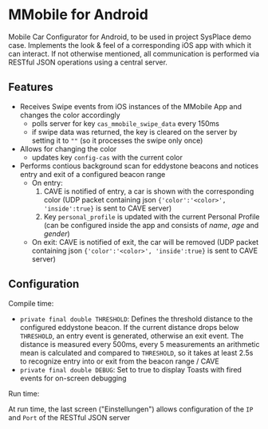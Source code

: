 # MMobile for Android 

Mobile Car Configurator for Android, to be used in project SysPlace demo case. Implements the look & feel of a corresponding iOS app with which it can interact. If not otherwise mentioned, all communication is performed via RESTful JSON operations using a central server.

Features
-----
- Receives Swipe events from iOS instances of the MMobile App and changes the color accordingly
  - polls server for key `cas_mmobile_swipe_data` every 150ms
  - if swipe data was returned, the key is cleared on the server by setting it to `""` (so it processes the swipe only once)
- Allows for changing the color
  - updates key `config-cas` with the current color
- Performs contious background scan for eddystone beacons and notices entry and exit of a configured beacon range
  - On entry: 
    1. CAVE is notified of entry, a car is shown with the corresponding color (UDP packet containing json `{'color':'<color>', 'inside':true}` is sent to CAVE server)
	2. Key `personal_profile` is updated with the current Personal Profile (can be configured inside the app and consists of *name*, *age* and *gender*)
  - On exit: CAVE is notified of exit, the car will be removed (UDP packet containing json `{'color':'<color>', 'inside':true}` is sent to CAVE server)

Configuration
-----
Compile time:

- `private final double THRESHOLD`: Defines the threshold distance to the configured eddystone beacon. If the current distance drops below `THRESHOLD`, an entry event is generated, otherwise an exit event. The distance is measured every 500ms, every 5 measurements an arithmetic mean is calculated and compared to `THRESHOLD`, so it takes at least 2.5s to recognize entry into or exit from the beacon range / CAVE
- `private final double DEBUG`: Set to true to display Toasts with fired events for on-screen debugging

Run time:

At run time, the last screen ("Einstellungen") allows configuration of the `IP` and `Port` of the RESTful JSON server